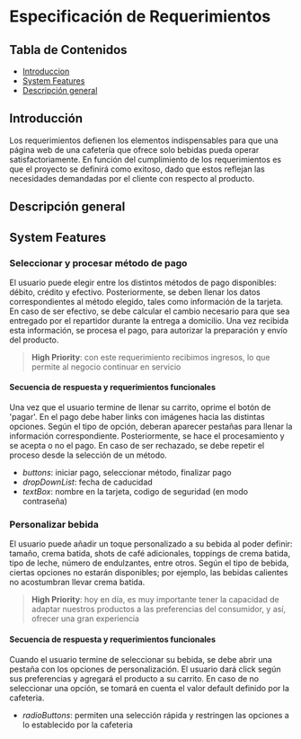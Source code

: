 # Especificación de Requerimientos

## Tabla de Contenidos

* [Introduccion](##introduccion)
* [System Features](##system-features)
* [Descripción general](##descripción-general)

## Introducción

Los requerimientos defienen los elementos indispensables para que una página web de una cafetería que ofrece solo bebidas pueda operar satisfactoriamente. En función del cumplimiento de los requerimientos es que el proyecto se definirá como exitoso, dado que estos reflejan las necesidades demandadas por el cliente con respecto al producto. 

## Descripción general

## System Features

### Seleccionar y procesar método de pago

El usuario puede elegir entre los distintos métodos de pago disponibles: débito, crédito y efectivo. Posteriormente, se deben llenar los datos correspondientes al método elegido, tales como información de la tarjeta. En caso de ser efectivo, se debe calcular el cambio necesario para que sea entregado por el repartidor durante la entrega a domicilio. Una vez recibida esta información, se procesa el pago, para autorizar la preparación y envío del producto.

> **High Priority**: con este requerimiento recibimos ingresos, lo que permite al negocio continuar en servicio

#### Secuencia de respuesta y requerimientos funcionales

Una vez que el usuario termine de llenar su carrito, oprime el botón de 'pagar'. En el pago debe haber links con imágenes hacia las distintas opciones. Según el tipo de opción, deberan aparecer pestañas para llenar la información correspondiente. Posteriormente, se hace el procesamiento y se acepta o no el pago. En caso de ser rechazado, se debe repetir el proceso desde la selección de un método.
* *buttons*: iniciar pago, seleccionar método, finalizar pago
* *dropDownList*: fecha de caducidad
* *textBox*: nombre en la tarjeta, codigo de seguridad (en modo contraseña)

### Personalizar bebida

El usuario puede añadir un toque personalizado a su bebida al poder definir: tamaño, crema batida, shots de café adicionales, toppings de crema batida, tipo de leche, número de endulzantes, entre otros. Según el tipo de bebida, ciertas opciones no estarán disponibles; por ejemplo, las bebidas calientes no acostumbran llevar crema batida. 

> **High Priority**: hoy en día, es muy importante tener la capacidad de adaptar nuestros productos a las preferencias del consumidor, y así, ofrecer una gran experiencia

#### Secuencia de respuesta y requerimientos funcionales

Cuando el usuario termine de seleccionar su bebida, se debe abrir una pestaña con los opciones de personalización. El usuario dará click según sus preferencias y agregará el producto a su carrito. En caso de no seleccionar una opción, se tomará en cuenta el valor default definido por la cafeteria.
* *radioButtons*: permiten una selección rápida y restringen las opciones a lo establecido por la cafeteria





